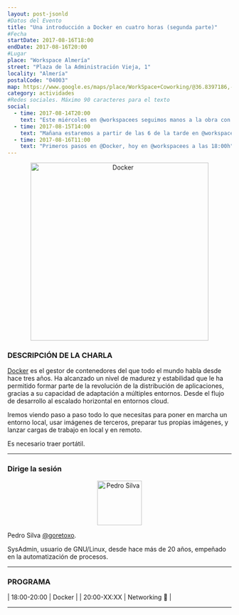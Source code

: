 ```yaml
---
layout: post-jsonld
#Datos del Evento
title: "Una introducción a Docker en cuatro horas (segunda parte)"
#Fecha
startDate: 2017-08-16T18:00
endDate: 2017-08-16T20:00
#Lugar
place: "Workspace Almería"
street: "Plaza de la Administración Vieja, 1"
locality: "Almería"
postalCode: "04003"
map: https://www.google.es/maps/place/WorkSpace+Coworking/@36.8397186,-2.4694053,17z/data=!3m1!4b1!4m5!3m4!1s0xd707606fcd55749:0xd0b1c4e4989daf78!8m2!3d36.8397186!4d-2.4672166?hl=es
category: actividades
#Redes sociales. Máximo 90 caracteres para el texto
social:	
  - time: 2017-08-14T20:00
    text: "Este miércoles en @workspacees seguimos manos a la obra con @Docker"
  - time: 2017-08-15T14:00
    text: "Mañana estaremos a partir de las 6 de la tarde en @workspacees hablando de @Docker. Te apuntas?"
  - time: 2017-08-16T11:00
    text: "Primeros pasos en @Docker, hoy en @workspacees a las 18:00h"
---
```


<p align="center">
  <img src="https://pbs.twimg.com/profile_images/862037907862765568/pYgBswUk_400x400.jpg" alt="Docker" width="400px"/>
</p>

### DESCRIPCIÓN DE LA CHARLA
[Docker](https://docker.com/) es el gestor de contenedores del que todo el mundo habla desde hace tres años. Ha alcanzado un nivel de madurez y estabilidad que le ha permitido formar parte de la revolución de la distribución de aplicaciones, gracias a su capacidad de adaptación a múltiples entornos. Desde el flujo de desarrollo al escalado horizontal en entornos cloud. 

Iremos viendo paso a paso todo lo que necesitas para poner en marcha un entorno local, usar imágenes de terceros, preparar tus propias imágenes, y lanzar cargas de trabajo en local y en remoto.

Es necesario traer portátil.

---

### Dirige la sesión
<p align="center">
  <img src="https://avatars0.githubusercontent.com/u/17824947?v=3&s=100" alt="Pedro Silva" width="100px"/>
</p>

Pedro Silva [@goretoxo](https://twitter.com/goretoxo).

SysAdmin, usuario de GNU/Linux, desde hace más de 20 años, empeñado en la automatización de procesos. 

---

### PROGRAMA

| 18:00-20:00 | Docker |
| 20:00-XX:XX | Networking 🍻 |


---


